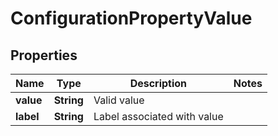 
# ConfigurationPropertyValue

## Properties
Name | Type | Description | Notes
------------ | ------------- | ------------- | -------------
**value** | **String** | Valid value | 
**label** | **String** | Label associated with value | 



